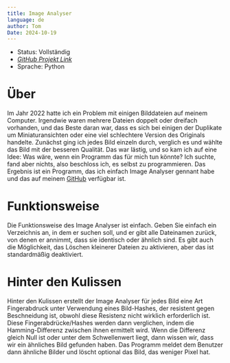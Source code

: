 ```yaml
---
title: Image Analyser
language: de
author: Tom
Date: 2024-10-19
---
```


- Status: Vollständig
- [_GitHub Projekt Link_](https://github.com/tomdpb/Image-Analyser)
- Sprache: Python

# Über

Im Jahr 2022 hatte ich ein Problem mit einigen Bilddateien auf meinem Computer. Irgendwie waren mehrere Dateien doppelt oder dreifach vorhanden, und das Beste daran war, dass es sich bei einigen der Duplikate um Miniaturansichten oder eine viel schlechtere Version des Originals handelte. Zunächst ging ich jedes Bild einzeln durch, verglich es und wählte das Bild mit der besseren Qualität. Das war lästig, und so kam ich auf eine Idee: Was wäre, wenn ein Programm das für mich tun könnte? Ich suchte, fand aber nichts, also beschloss ich, es selbst zu programmieren.
Das Ergebnis ist ein Programm, das ich einfach Image Analyser gennant habe und das auf meinem [GitHub](https://github.com/tomdpb/Image-Analyser) verfügbar ist.

# Funktionsweise

Die Funktionsweise des Image Analyser ist einfach. Geben Sie einfach ein Verzeichnis an, in dem er suchen soll, und er gibt alle Dateinamen zurück, von denen er annimmt, dass sie identisch oder ähnlich sind. Es gibt auch die Möglichkeit, das Löschen kleinerer Dateien zu aktivieren, aber das ist standardmäßig deaktiviert.

# Hinter den Kulissen

Hinter den Kulissen erstellt der Image Analyser für jedes Bild eine Art Fingerabdruck unter Verwendung eines Bild-Hashes, der resistent gegen Beschneidung ist, obwohl diese Resistenz nicht wirklich erforderlich ist. Diese Fingerabdrücke/Hashes werden dann verglichen, indem die Hamming-Differenz zwischen ihnen ermittelt wird. Wenn die Differenz gleich Null ist oder unter dem Schwellenwert liegt, dann wissen wir, dass wir ein ähnliches Bild gefunden haben. Das Programm meldet dem Benutzer dann ähnliche Bilder und löscht optional das Bild, das weniger Pixel hat.
